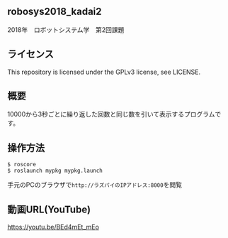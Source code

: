 ## robosys2018_kadai2

2018年　ロボットシステム学　第2回課題

## ライセンス
This repository is licensed under the GPLv3 license, see LICENSE.

## 概要
10000から3秒ごとに繰り返した回数と同じ数を引いて表示するプログラムです。

## 操作方法
    $ roscore
    $ roslaunch mypkg mypkg.launch
手元のPCのブラウザで`http://ラズパイのIPアドレス:8000`を閲覧 
## 動画URL(YouTube)
https://youtu.be/BEd4mEt_mEo
